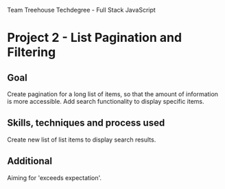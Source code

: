 Team Treehouse Techdegree - Full Stack JavaScript
# Project 2 - List Pagination and Filtering

## Goal
Create pagination for a long list of items, so that the amount of information is more accessible.
Add search functionality to display specific items.

## Skills, techniques and process used
Create new list of list items to display search results.

## Additional
Aiming for 'exceeds expectation'.
